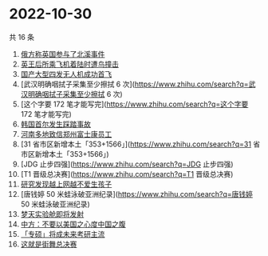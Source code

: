 # 2022-10-30

共 16 条

<!-- BEGIN -->
<!-- 最后更新时间 Sun Oct 30 2022 19:03:45 GMT+0800 (China Standard Time) -->

1. [俄方称英国参与了北溪事件](https://www.zhihu.com/search?q=俄方称英国参与了北溪事件)
1. [英王后所乘飞机着陆时遭鸟撞击](https://www.zhihu.com/search?q=英王后所乘飞机着陆时遭鸟撞击)
1. [国产大型四发无人机成功首飞](https://www.zhihu.com/search?q=国产大型四发无人机成功首飞)
1. [武汉明确咽拭子采集至少擦拭 6 次](https://www.zhihu.com/search?q=武汉明确咽拭子采集至少擦拭 6 次)
1. [这个字要 172 笔才能写完](https://www.zhihu.com/search?q=这个字要 172 笔才能写完)
1. [韩国首尔发生踩踏事故](https://www.zhihu.com/search?q=韩国首尔发生踩踏事故)
1. [河南多地致信郑州富士康员工](https://www.zhihu.com/search?q=河南多地致信郑州富士康员工)
1. [31 省市区新增本土「353+1566」](https://www.zhihu.com/search?q=31 省市区新增本土「353+1566」)
1. [JDG 止步四强](https://www.zhihu.com/search?q=JDG 止步四强)
1. [T1 晋级总决赛](https://www.zhihu.com/search?q=T1 晋级总决赛)
1. [研究发现越上网越不爱生孩子](https://www.zhihu.com/search?q=研究发现越上网越不爱生孩子)
1. [唐钱婷 50 米蛙泳破亚洲纪录](https://www.zhihu.com/search?q=唐钱婷 50 米蛙泳破亚洲纪录)
1. [梦天实验舱即将发射](https://www.zhihu.com/search?q=梦天实验舱即将发射)
1. [中方：不要以美国之心度中国之腹](https://www.zhihu.com/search?q=中方：不要以美国之心度中国之腹)
1. [「专硕」将成未来考研主流](https://www.zhihu.com/search?q=「专硕」将成未来考研主流)
1. [这就是街舞总决赛](https://www.zhihu.com/search?q=这就是街舞总决赛)

<!-- END -->

